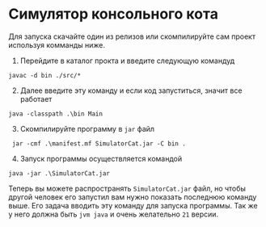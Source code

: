 # Симулятор консольного кота

Для запуска скачайте один из релизов или скомпилируйте сам проект используя комманды ниже.

1. Перейдите в каталог прокта и введите следующую командуд

```shell
javac -d bin ./src/*
```

2. Далее введите эту команду и если код запуститься, значит все работает

```shell
java -classpath .\bin Main
```

3. Скомпилируйте программу в `jar` файл

```shell
 jar -cmf .\manifest.mf SimulatorCat.jar -C bin .
```

4. Запуск программы осуществляется командой

```shell
java -jar .\SimulatorCat.jar
```

Теперь вы можете распространять `SimulatorCat.jar` файл, 
но чтобы другой человек его запустил вам нужно показать последнюю команду выше.
Его задача вводить эту команду для запуска программы.
Так же у него должна быть `jvm java` и очень желательно `21` версии.
